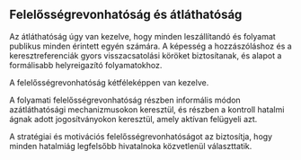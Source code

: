 ## Felelősségrevonhatóság és átláthatóság

Az átláthatóság úgy van kezelve, hogy minden leszállítandó és folyamat publikus minden érintett egyén számára. A képesség a hozzászóláshoz és a keresztreferenciák gyors visszacsatolási köröket biztosítanak, és alapot a formálisabb helyreigazító folyamatokhoz.

A felelősségrevonhatóság kétféleképpen van kezelve.

A folyamati felelősségrevonhatóság részben informális módon azátláthatósági mechanizmusokon keresztül, és részben a kontroll hatalmi ágnak adott jogosítványokon keresztül, amely aktívan felügyeli azt.

A stratégiai és motivációs felelősségrevonhatóságot az biztosítja, hogy minden hatalmiág legfelsőbb hivatalnoka közvetlenül választtatik.

